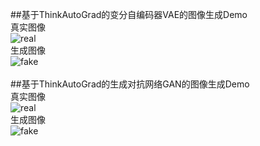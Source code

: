 ##基于ThinkAutoGrad的变分自编码器VAE的图像生成Demo
<br>
真实图像
<br>
![real](https://github.com/user-attachments/assets/869efbdc-ab4d-4459-943f-ce36eba43dc0)
<br>
生成图像
<br>
![fake](https://github.com/user-attachments/assets/df478a3c-c227-4004-a8c7-5bc534ace451)
<br>
<br>
##基于ThinkAutoGrad的生成对抗网络GAN的图像生成Demo
<br>
真实图像
<br>
![real](https://github.com/user-attachments/assets/2cb0ada3-b37d-48db-b985-122dc49f0b6b)
<br>
生成图像
<br>
![fake](https://github.com/user-attachments/assets/d67ca8aa-f6ae-4174-87b2-52c474320500)

